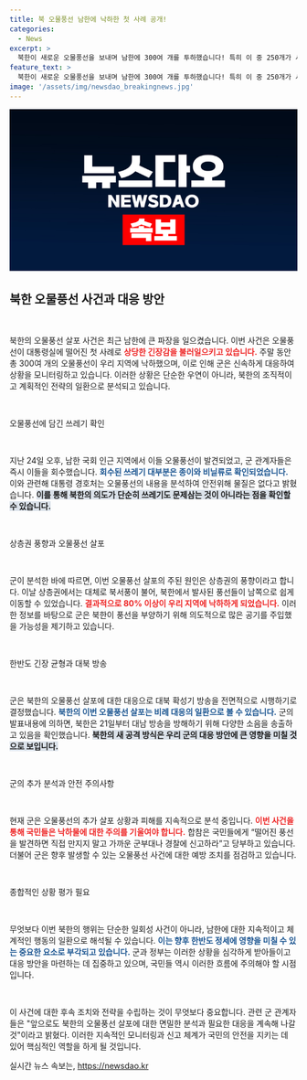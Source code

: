 ```yaml
---
title: 북 오물풍선 남한에 낙하한 첫 사례 공개!
categories:
  - News
excerpt: >
  북한이 새로운 오물풍선을 보내며 남한에 300여 개를 투하했습니다! 특히 이 중 250개가 서울과 경기 지역에 낙하했으며, 처음으로 대통령실 청사에도 떨어져 긴장 상황이 고조되고 있습니다. 추가 대응 조치가 필요한 가운데, 군의 철저한 모니터링이 이어질 예정입니다. 클릭하여 더 자세히 알아보세요!
feature_text: >
  북한이 새로운 오물풍선을 보내며 남한에 300여 개를 투하했습니다! 특히 이 중 250개가 서울과 경기 지역에 낙하했으며, 처음으로 대통령실 청사에도 떨어져 긴장 상황이 고조되고 있습니다. 추가 대응 조치가 필요한 가운데, 군의 철저한 모니터링이 이어질 예정입니다. 클릭하여 더 자세히 알아보세요!
image: '/assets/img/newsdao_breakingnews.jpg'
---
```


<p><img src="/assets/img/newsdao_breakingnews.jpg" alt="firstkoreanews 속보" /></p>

<h2 data-ke-size="size26">북한 오물풍선 사건과 대응 방안</h2>

<p data-ke-size="size16">&nbsp;</p>

<p>북한의 오물풍선 살포 사건은 최근 남한에 큰 파장을 일으켰습니다. 이번 사건은 오물풍선이 대통령실에 떨어진 첫 사례로 <b><span style="color: #ee2323;">상당한 긴장감을 불러일으키고 있습니다.</span></b> 주말 동안 총 300여 개의 오물풍선이 우리 지역에 낙하했으며, 이로 인해 군은 신속하게 대응하여 상황을 모니터링하고 있습니다. 이러한 상황은 단순한 우연이 아니라, 북한의 조직적이고 계획적인 전략의 일환으로 분석되고 있습니다.</p>

<p data-ke-size="size16">&nbsp;</p>

<p>오물풍선에 담긴 쓰레기 확인</p>

<p data-ke-size="size16">&nbsp;</p>

<p>지난 24일 오후, 남한 국회 인근 지역에서 이들 오물풍선이 발견되었고, 군 관계자들은 즉시 이들을 회수했습니다. <b><span style="color: #1a5490;">회수된 쓰레기 대부분은 종이와 비닐류로 확인되었습니다.</span></b> 이와 관련해 대통령 경호처는 오물풍선의 내용을 분석하여 안전위해 물질은 없다고 밝혔습니다. <b><span style="background-color: #21538527;">이를 통해 북한의 의도가 단순히 쓰레기도 문제삼는 것이 아니라는 점을 확인할 수 있습니다.</span></b></p>

<p data-ke-size="size16">&nbsp;</p>

<p>상층권 풍향과 오물풍선 살포</p>

<p data-ke-size="size16">&nbsp;</p>

<p>군이 분석한 바에 따르면, 이번 오물풍선 살포의 주된 원인은 상층권의 풍향이라고 합니다. 이날 상층권에서는 대체로 북서풍이 불어, 북한에서 발사된 풍선들이 남쪽으로 쉽게 이동할 수 있었습니다. <b><span style="color: #ee2323;">결과적으로 80% 이상이 우리 지역에 낙하하게 되었습니다.</span></b> 이러한 정보를 바탕으로 군은 북한이 풍선을 부양하기 위해 의도적으로 많은 공기를 주입했을 가능성을 제기하고 있습니다.</p>

<p data-ke-size="size16">&nbsp;</p>

<p>한반도 긴장 균형과 대북 방송</p>

<p data-ke-size="size16">&nbsp;</p>

<p>군은 북한의 오물풍선 살포에 대한 대응으로 대북 확성기 방송을 전면적으로 시행하기로 결정했습니다. <b><span style="color: #1a5490;">북한의 이번 오물풍선 살포는 비례 대응의 일환으로 볼 수 있습니다.</span></b> 군의 발표내용에 의하면, 북한은 21일부터 대남 방송을 방해하기 위해 다양한 소음을 송출하고 있음을 확인했습니다. <b><span style="background-color: #21538527;">북한의 새 공격 방식은 우리 군의 대응 방안에 큰 영향을 미칠 것으로 보입니다.</span></b></p>

<p data-ke-size="size16">&nbsp;</p>

<p>군의 추가 분석과 안전 주의사항</p>

<p data-ke-size="size16">&nbsp;</p>

<p>현재 군은 오물풍선의 추가 살포 상황과 피해를 지속적으로 분석 중입니다. <b><span style="color: #ee2323;">이번 사건을 통해 국민들은 낙하물에 대한 주의를 기울여야 합니다.</span></b> 합참은 국민들에게 “떨어진 풍선을 발견하면 직접 만지지 말고 가까운 군부대나 경찰에 신고하라”고 당부하고 있습니다. 더불어 군은 향후 발생할 수 있는 오물풍선 사건에 대한 예방 조치를 점검하고 있습니다.</p>

<p data-ke-size="size16">&nbsp;</p>

<p>종합적인 상황 평가 필요</p>

<p data-ke-size="size16">&nbsp;</p>

<p>무엇보다 이번 북한의 행위는 단순한 일회성 사건이 아니라, 남한에 대한 지속적이고 체계적인 행동의 일환으로 해석될 수 있습니다. <b><span style="color: #1a5490;">이는 향후 한반도 정세에 영향을 미칠 수 있는 중요한 요소로 부각되고 있습니다.</span></b> 군과 정부는 이러한 상황을 심각하게 받아들이고 대응 방안을 마련하는 데 집중하고 있으며, 국민들 역시 이러한 흐름에 주의해야 할 시점입니다.</p>

<p data-ke-size="size16">&nbsp;</p>

<p>이 사건에 대한 후속 조치와 전략을 수립하는 것이 무엇보다 중요합니다. 관련 군 관계자들은 "앞으로도 북한의 오물풍선 살포에 대한 면밀한 분석과 필요한 대응을 계속해 나갈 것"이라고 밝혔다. 이러한 지속적인 모니터링과 신고 체계가 국민의 안전을 지키는 데 있어 핵심적인 역할을 하게 될 것입니다.</p>
실시간 뉴스 속보는, <a href="https://newsdao.kr" rel="dofollow">https://newsdao.kr</a>


